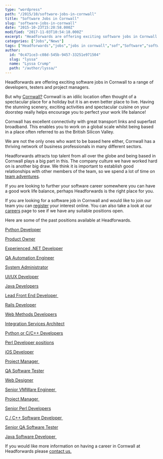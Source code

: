 ```yaml
---
type: "wordpress"
path: "/2015/10/software-jobs-in-cornwall"
title: "Software Jobs in Cornwall"
slug: "software-jobs-in-cornwall"
date: "2015-10-23T15:20:58.000Z"
modified: "2017-11-03T10:54:18.000Z"
excerpt: "Headforwards are offering exciting software jobs in Cornwall to a range of developers, testers and project managers. But why Cornwall? Cornwall is an idilic location often thought of a spectacular place for a holiday but it is an even better place to live. Having the stunning scenery, exciting activities and spectacular cuisine on your doorstep really helps encourage …"
categories: ["Jobs","News"]
tags: ["Headforwards","jobs","jobs in cornwall","sof","Software","software career","software careers cornwall","software careers uk","software job","software job cornwall","software job uk"]
author:
  id: "0c471ce3-c08d-545b-9457-33251e971504"
  slug: "lyssa"
  name: "Lyssa Crump"
  path: "/author/lyssa/"
---
```

Headforwards are offering exciting software jobs in Cornwall to a range of developers, testers and project managers.

But why [Cornwall?](https://www.visitcornwall.com/) Cornwall is an idilic location often thought of a spectacular place for a holiday but it is an even better place to live. Having the stunning scenery, exciting activities and spectacular cuisine on your doorstep really helps encourage you to perfect your work life balance!

Cornwall has excellent connectivity with great transport links and superfast broadband. This enables you to work on a global scale whilst being based in a place often referred to as the British Silicon Valley.

We are not the only ones who want to be based here either, Cornwall has a thriving network of business professionals in many different sectors.

Headforwards attracts top talent from all over the globe and being based in Cornwall plays a big part in this. The company culture we have worked hard on is another big draw. We think it is important to establish good relationships with other members of the team, so we spend a lot of time on [team adventures](http://www.headforwards.com/category/team-adventures/).

If you are looking to further your software career somewhere you can have a good work life balance, perhaps Headforwards is the right place for you.

If you are looking for a software job in Cornwall and would like to join our team you can [register](http://www.headforwards.com/careers/application-form/ "Application Form") your interest online. You can also take a look at our [careers](http://www.headforwards.com/careers/) page to see if we have any suitable positions open.

Here are some of the past positions available at Headforwards.

[Python Developer](http://www.headforwards.com/careers/python-developer/)

[Product Owner](http://www.headforwards.com/product-owner/)

[Experienced .NET Developer](http://www.headforwards.com/net-developer/)

[QA Automation Engineer](http://www.headforwards.com/careers/qa-automation-engineer/ "QA Automation Engineer")

[System Administrator](http://www.headforwards.com/careers/system-administrator/)

[UI/UX Developer](http://www.headforwards.com/careers/ui-ux-front-end-developer/ "UI/UX Front End Developer")

[Java Developers](http://www.headforwards.com/careers/java-software-developers/ "Java Software Developers")

[Lead Front End Developer ](http://www.headforwards.com/careers/lead-front-end-developer/)

[Rails Developer](http://www.headforwards.com/careers/ruby-on-rails-developer/)

[Web Methods Developers](http://www.headforwards.com/careers/webmethods-developer/ "webMethods Developer")

[Integration Services Architect](http://www.headforwards.com/careers/integration-services-architect/ "Integration Services Architect")

[Python or C/C++ Developers](http://www.headforwards.com/careers/python-developers/ "Python or C/C++ Developers")

[Perl Developer positions](careers/perl-developer-positions "Perl Developer Positions at Headforwards")

[iOS Developer](http://www.headforwards.com/ios-application-developers/ "iOS Application Developers")

[Project Manager ](http://www.headforwards.com/careers/project-manager-position/ "Project Manager Position")

[QA Software Tester](http://www.headforwards.com/qa-software-tester/ "QA Software Tester")

[Web Designer](http://www.headforwards.com/web-designer/ "Web Designer")

[Senior VMWare Engineer ](http://www.headforwards.com/careers/senior-vmware-engineer/ "Senior VMware Engineer")

[Project Manager ](http://www.headforwards.com/careers/project-manager-position/ "Project Manager Position")

[Senior Perl Developers](http://www.headforwards.com/careers/senior-perl-developers/)

[C / C++ Software Developer ](http://www.headforwards.com/careers/cpp-software-developer/)

[Senior QA Software Tester](http://www.headforwards.com/senior-qa-software-tester/)

[Java Software Developer ](http://www.headforwards.com/java-software-developer/)

If you would like more information on having a career in Cornwall at Headforwards please [contact us.](http://www.headforwards.com/contactus/)